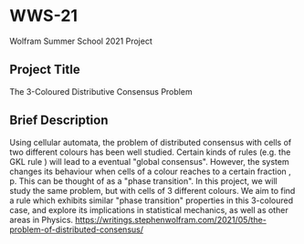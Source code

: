 # WWS-21
Wolfram Summer School 2021 Project
 ## Project Title
 The 3-Coloured Distributive Consensus Problem
 ## Brief Description
 Using cellular automata, the problem of distributed consensus with cells of two different colours has been well studied. Certain kinds of rules (e.g. the GKL rule ) will lead to a eventual "global consensus". However, the system changes its behaviour when cells of a colour reaches to a certain fraction , p. This can be thought of as a "phase transition". In this project, we will study the same problem, but with cells of 3 different colours. We aim to find a rule which exhibits similar "phase transition" properties in this 3-coloured case, and explore its implications in statistical mechanics, as well as other areas in Physics.
 https://writings.stephenwolfram.com/2021/05/the-problem-of-distributed-consensus/
